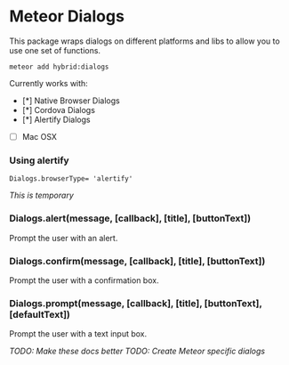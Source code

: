 # Meteor Dialogs

This package wraps dialogs on different platforms and libs to allow you to use one set of functions.

`meteor add hybrid:dialogs`

Currently works with: 
* [*] Native Browser Dialogs
* [*] Cordova Dialogs
* [*] Alertify Dialogs
* [ ] Mac OSX

### Using alertify

`Dialogs.browserType= 'alertify'` 

*This is temporary*

### Dialogs.alert(message, [callback], [title], [buttonText])

Prompt the user with an alert.

### Dialogs.confirm(message, [callback], [title], [buttonText])

Prompt the user with a confirmation box.

### Dialogs.prompt(message, [callback], [title], [buttonText], [defaultText])

Prompt the user with a text input box.

*TODO: Make these docs better*
*TODO: Create Meteor specific dialogs*

